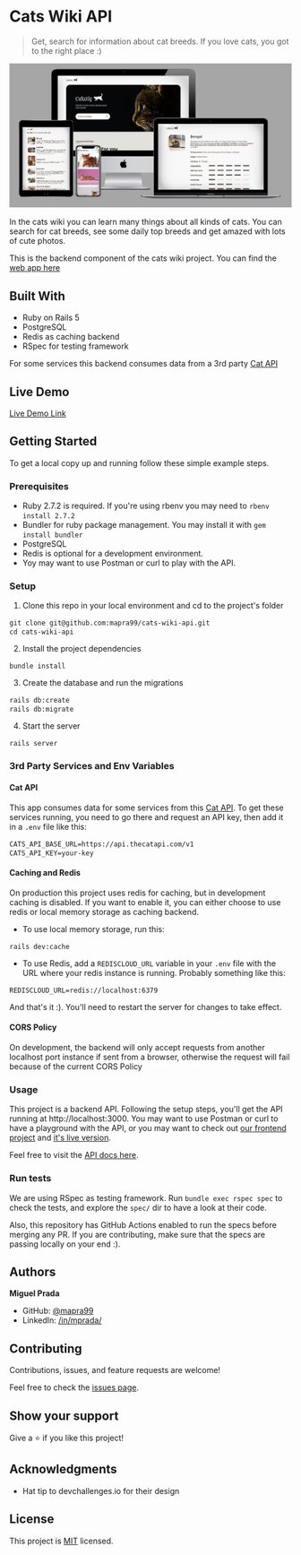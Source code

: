 # Cats Wiki API

> Get, search for information about cat breeds. If you love cats, you got to the right place :)

![screenshot](https://raw.githubusercontent.com/mapra99/cats-wiki/master/docs/mockup.png)

In the cats wiki you can learn many things about all kinds of cats. You can search for cat breeds, see some daily top breeds and get amazed with lots of cute photos.

This is the backend component of the cats wiki project. You can find the [web app here](https://github.com/mapra99/cats-wiki)

## Built With

- Ruby on Rails 5
- PostgreSQL
- Redis as caching backend
- RSpec for testing framework

For some services this backend consumes data from a 3rd party [Cat API](https://thecatapi.com/)

## Live Demo

[Live Demo Link](https://cats-wiki.herokuapp.com/)

## Getting Started

To get a local copy up and running follow these simple example steps.

### Prerequisites

- Ruby 2.7.2 is required. If you're using rbenv you may need to `rbenv install 2.7.2`
- Bundler for ruby package management. You may install it with `gem install bundler`
- PostgreSQL
- Redis is optional for a development environment.
- Yoy may want to use Postman or curl to play with the API.

### Setup

1. Clone this repo in your local environment and cd to the project's folder
```
git clone git@github.com:mapra99/cats-wiki-api.git
cd cats-wiki-api
```
2. Install the project dependencies
```
bundle install
```
3. Create the database and run the migrations
```
rails db:create
rails db:migrate
```
4. Start the server
```
rails server
```

### 3rd Party Services and Env Variables

#### Cat API
This app consumes data for some services from this [Cat API](https://thecatapi.com/). To get these services running, you need to go there and request an API key, then add it in a `.env` file like this:
```
CATS_API_BASE_URL=https://api.thecatapi.com/v1
CATS_API_KEY=your-key
```

#### Caching and Redis
On production this project uses redis for caching, but in development caching is disabled. If you want to enable it, you can either choose to use redis or local memory storage as caching backend.

- To use local memory storage, run this:
```
rails dev:cache
```

- To use Redis, add a `REDISCLOUD_URL` variable in your `.env` file with the URL where your redis instance is running. Probably something like this:
```
REDISCLOUD_URL=redis://localhost:6379
```

And that's it :). You'll need to restart the server for changes to take effect.

#### CORS Policy

On development, the backend will only accept requests from another localhost port instance if sent from a browser, otherwise the request will fail because of the current CORS Policy

### Usage

This project is a backend API. Following the setup steps, you'll get the API running at http://localhost:3000. You may want to use Postman or curl to have a playground with the API, or you may want to check out [our frontend project](https://github.com/mapra99/cats-wiki) and [it's live version](https://cats-wiki.vercel.app/).

Feel free to visit the [API docs here](https://documenter.getpostman.com/view/10455715/TVmJhyoV).

### Run tests

We are using RSpec as testing framework. Run `bundle exec rspec spec` to check the tests, and explore the `spec/` dir to have a look at their code.

Also, this repository has GitHub Actions enabled to run the specs before merging any PR. If you are contributing, make sure that the specs are passing locally on your end :).

## Authors

**Miguel Prada**

- GitHub: [@mapra99](https://github.com/mapra99)
- LinkedIn: [/in/mprada/](https://www.linkedin.com/in/mprada/?locale=en_US)

## Contributing

Contributions, issues, and feature requests are welcome!

Feel free to check the [issues page](issues/).

## Show your support

Give a ⭐️ if you like this project!

## Acknowledgments

- Hat tip to devchallenges.io for their design

## License

This project is [MIT](lic.url) licensed.
